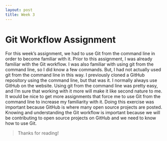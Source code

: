 ```yaml
---
layout: post
title: Week 3
---
```


# Git Workflow Assignment

For this week’s assignment, we had to use Git from the command line in order to become familiar with it. Prior to this assignment, I was already familiar with the Git workflow. I was also familiar with using git from the command line, so I did know a few commands. But, I had not actually used git from the command line in this way. I previously cloned a GitHub repository using the command line, but that was it. I normally always use GitHub on the website. Using git from the command line was pretty easy, and I’m sure that working with it more will make it like second nature to me. It would be nice to get more assignments that force me to use Git from the command line to increase my familiarity with it. Doing this exercise was important because GitHub is where many open source projects are posted. Knowing and understanding the Git workflow is important because we will be contributing to open source projects on GitHub and we need to know how to use Git. 
> Thanks for reading!

